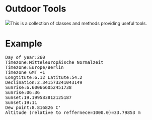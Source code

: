 <h1>Outdoor Tools</h1>

<img src="doc/logoSmall.png" />This is a collection of classes and methods providing useful tools.
<h1>Example</h1>

<samp>
Day of year:260<br>
Timezone:Mitteleuropäische Normalzeit<br>
Timezone:Europe/Berlin<br>
Timezone GMT +1<br>
Longtitute:6.12   Latitute:54.2<br>
Declination:2.341573241043149<br>
Sunrise:6.600666052451738<br>
Sunrise:06:36<br>
Sunset:19.199583812125187<br>
Sunset:19:11<br>
Dew point:8.816826 C'<br>
Altitude (relative to reffernece=1000.0)=33.79853 m<br>
 </samp>
